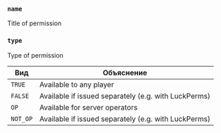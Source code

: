 ### `name`

Title of permission

### `type`

Type of permission

| Вид      | Объяснение                                                   |
|----------|--------------------------------------------------------------|
| `TRUE`   | Available to any player                                      |
| `FALSE`  | Available if issued separately (e.g. with LuckPerms)         |
| `OP`     | Available for server operators                               |
| `NOT_OP` | Available if issued separately (e.g. with LuckPerms)         |
